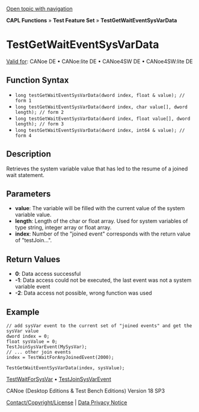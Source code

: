 [Open topic with navigation](../../../../../CANoeDEFamily.htm#Topics/CAPLFunctions/Test/Functions/CAPLfunctionTestGetWaitEventSysVarData.md)

**CAPL Functions** » **Test Feature Set** » **TestGetWaitEventSysVarData**

# TestGetWaitEventSysVarData

[Valid for](../../../Shared/FeatureAvailability.md): CANoe DE • CANoe:lite DE • CANoe4SW DE • CANoe4SW:lite DE

## Function Syntax

- `long testGetWaitEventSysVarData(dword index, float & value); // form 1`
- `long testGetWaitEventSysVarData(dword index, char value[], dword length); // form 2`
- `long testGetWaitEventSysVarData(dword index, float value[], dword length); // form 3`
- `long testGetWaitEventSysVarData(dword index, int64 & value); // form 4`

## Description

Retrieves the system variable value that has led to the resume of a joined wait statement.

## Parameters

- **value**: The variable will be filled with the current value of the system variable value.
- **length**: Length of the char or float array. Used for system variables of type string, integer array or float array.
- **index**: Number of the "joined event" corresponds with the return value of "testJoin...".

## Return Values

- **0**: Data access successful
- **-1**: Data access could not be executed, the last event was not a system variable event
- **-2**: Data access not possible, wrong function was used

## Example

```plaintext
// add sysVar event to the current set of "joined events" and get the sysVar value
dword index = 0;
float sysValue = 0;
TestJoinSysVarEvent(MySysVar);
// ... other join events
index = TestWaitForAnyJoinedEvent(2000);

TestGetWaitEventSysVarData(index, sysValue);
```

[TestWaitForSysVar](CAPLfunctionTestWaitForSysVar.md) • [TestJoinSysVarEvent](CAPLfunctionTestJoinSysVarEvent.md)

CANoe (Desktop Editions & Test Bench Editions) Version 18 SP3

[Contact/Copyright/License](../../../Shared/ContactCopyrightLicense.md) | [Data Privacy Notice](https://www.vector.com/int/en/company/get-info/privacy-policy/)

